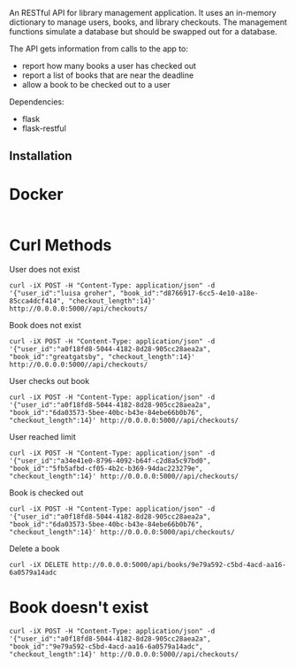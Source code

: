 An RESTful API for library management application.  It uses an in-memory dictionary 
to manage users, books, and library checkouts.  The management functions simulate a database but
should be swapped out for a database.  

The API gets information from calls to the app to:
- report how many books a user has checked out
- report a list of books that are near the deadline
- allow a book to be checked out to a user

Dependencies:
- flask
- flask-restful

## Installation
# Docker
```
```

# Curl Methods

User does not exist
```
curl -iX POST -H "Content-Type: application/json" -d '{"user_id":"luisa groher", "book_id":"d8766917-6cc5-4e10-a18e-85cca4dcf414", "checkout_length":14}' http://0.0.0.0:5000//api/checkouts/
```

Book does not exist
```
curl -iX POST -H "Content-Type: application/json" -d '{"user_id":"a0f18fd8-5044-4182-8d28-905cc28aea2a", "book_id":"greatgatsby", "checkout_length":14}' http://0.0.0.0:5000//api/checkouts/
```

User checks out book
```
curl -iX POST -H "Content-Type: application/json" -d '{"user_id":"a0f18fd8-5044-4182-8d28-905cc28aea2a", "book_id":"6da03573-5bee-40bc-b43e-84ebe66b0b76", "checkout_length":14}' http://0.0.0.0:5000//api/checkouts/
```

User reached limit
```
curl -iX POST -H "Content-Type: application/json" -d '{"user_id":"a34e41e0-8796-4092-b64f-c2d8a5c97bd0", "book_id":"5fb5afbd-cf05-4b2c-b369-94dac223279e", "checkout_length":14}' http://0.0.0.0:5000//api/checkouts/
```

Book is checked out

```
curl -iX POST -H "Content-Type: application/json" -d '{"user_id":"a0f18fd8-5044-4182-8d28-905cc28aea2a", "book_id":"6da03573-5bee-40bc-b43e-84ebe66b0b76", "checkout_length":14}' http://0.0.0.0:5000/api/checkouts/
```


Delete a book
```
curl -iX DELETE http://0.0.0.0:5000/api/books/9e79a592-c5bd-4acd-aa16-6a0579a14adc
```

# Book doesn't exist
```
curl -iX POST -H "Content-Type: application/json" -d '{"user_id":"a0f18fd8-5044-4182-8d28-905cc28aea2a", "book_id":"9e79a592-c5bd-4acd-aa16-6a0579a14adc", "checkout_length":14}' http://0.0.0.0:5000//api/checkouts/
```